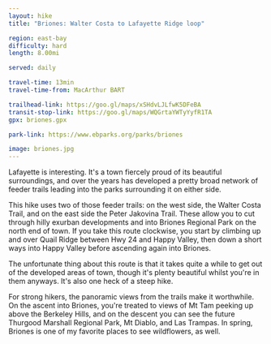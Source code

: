 ```yaml
---
layout: hike
title: "Briones: Walter Costa to Lafayette Ridge loop"

region: east-bay
difficulty: hard
length: 8.00mi

served: daily

travel-time: 13min
travel-time-from: MacArthur BART

trailhead-link: https://goo.gl/maps/xSHdvLJLfwK5DFeBA
transit-stop-link: https://goo.gl/maps/WQGrtaYWTyYyfR1TA
gpx: briones.gpx

park-link: https://www.ebparks.org/parks/briones

image: briones.jpg
---
```


Lafayette is interesting. It's a town fiercely proud of its beautiful surroundings, and over the years has developed a pretty broad network of feeder trails leading into the parks surrounding it on either side.

This hike uses two of those feeder trails: on the west side, the Walter Costa Trail, and on the east side the Peter Jakovina Trail. These allow you to cut through hilly exurban developments and into Briones Regional Park on the north end of town. If you take this route clockwise, you start by climbing up and over Quail Ridge between Hwy 24 and Happy Valley, then down a short ways into Happy Valley before ascending again into Briones. 

The unfortunate thing about this route is that it takes quite a while to get out of the developed areas of town, though it's plenty beautiful whilst you're in them anyways. It's also one heck of a steep hike.

For strong hikers, the panoramic views from the trails make it worthwhile. On the ascent into Briones, you're treated to views of Mt Tam peeking up above the Berkeley Hills, and on the descent you can see the future Thurgood Marshall Regional Park, Mt Diablo, and Las Trampas. In spring, Briones is one of my favorite places to see wildflowers, as well.
